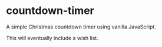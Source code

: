 countdown-timer
===============

A simple Christmas countdown timer using vanilla JavaScript. 

This will eventually include a wish list.
